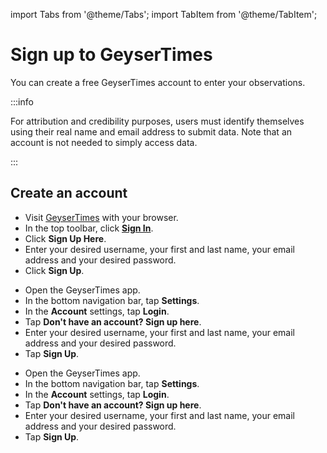 import Tabs from '@theme/Tabs';
import TabItem from '@theme/TabItem';

# Sign up to GeyserTimes

You can create a free GeyserTimes account to enter your observations.

:::info

For attribution and credibility purposes, users must identify themselves using their real name and email address to submit data. Note that an account is not needed to simply access data.

:::

## Create an account

<Tabs groupId="os">
<TabItem value="web" label="Website">

* Visit [GeyserTimes](https://geysertimes.org) with your browser.
* In the top toolbar, click **[Sign In](https://geysertimes.org/login.php)**.
* Click **Sign Up Here**.
* Enter your desired username, your first and last name, your email address and your desired password. 
* Click **Sign Up**.

</TabItem>
<TabItem value="android" label="Android">

* Open the GeyserTimes app.
* In the bottom navigation bar, tap **Settings**. 
* In the **Account** settings, tap **Login**.
* Tap **Don't have an account? Sign up here**.
* Enter your desired username, your first and last name, your email address and your desired password. 
* Tap **Sign Up**.

</TabItem>
<TabItem value="iOS" label="iOS">

* Open the GeyserTimes app.
* In the bottom navigation bar, tap **Settings**. 
* In the **Account** settings, tap **Login**.
* Tap **Don't have an account? Sign up here**.
* Enter your desired username, your first and last name, your email address and your desired password. 
* Tap **Sign Up**.

</TabItem>
</Tabs>
